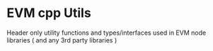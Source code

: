# EVM cpp Utils

Header only utility functions and types/interfaces used in EVM node libraries ( and any 3rd party libraries )
